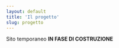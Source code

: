 ```yaml
---
layout: default
title: 'Il progetto'
slug: progetto
---
```


Sito temporaneo **IN FASE DI COSTRUZIONE**